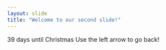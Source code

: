 ```yaml
---
layout: slide
title: "Welcome to our second slide!"
---
```

39 days until Christmas
Use the left arrow to go back!
